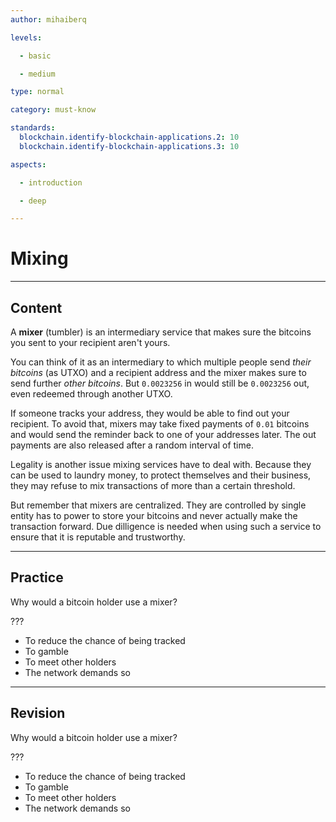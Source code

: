 ```yaml
---
author: mihaiberq

levels:

  - basic

  - medium

type: normal

category: must-know

standards:
  blockchain.identify-blockchain-applications.2: 10
  blockchain.identify-blockchain-applications.3: 10

aspects:

  - introduction

  - deep

---
```

# Mixing


---
## Content

A **mixer** (tumbler) is an intermediary service that makes sure the bitcoins you sent to your recipient aren't yours.

You can think of it as an intermediary to which multiple people send *their bitcoins* (as UTXO) and a recipient address and the mixer makes sure to send further *other bitcoins*. But `0.0023256` in would still be `0.0023256` out, even redeemed through another UTXO. 

If someone tracks your address, they would be able to find out your recipient. To avoid that, mixers may take fixed payments of `0.01` bitcoins and would send the reminder back to one of your addresses later. The out payments are also released after a random interval of time.

Legality is another issue mixing services have to deal with. Because they can be used to laundry money, to protect themselves and their business, they may refuse to mix transactions of more than a certain threshold.

But remember that mixers are centralized. They are controlled by single entity has to power to store your bitcoins and never actually make the transaction forward. Due dilligence is needed when using such a service to ensure that it is reputable and trustworthy.

---
## Practice

Why would a bitcoin holder use a mixer?

???

* To reduce the chance of being tracked
* To gamble
* To meet other holders
* The network demands so

---
## Revision

Why would a bitcoin holder use a mixer?

???

* To reduce the chance of being tracked
* To gamble
* To meet other holders
* The network demands so

